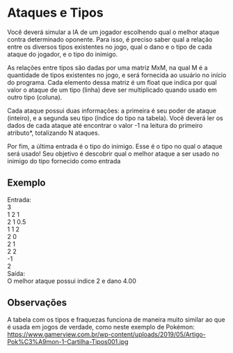 # Ataques e Tipos
Você deverá simular a IA de um jogador escolhendo qual o melhor ataque contra determinado oponente. Para isso, é preciso saber qual a relação entre os diversos 
tipos existentes no jogo, qual o dano e o tipo de cada ataque do jogador, e o tipo do inimigo.

As relações entre tipos são dadas por uma matriz MxM, na qual M é a quantidade de tipos existentes no jogo, e será fornecida ao usuário no início do programa.
Cada elemento dessa matriz é um float que indica por qual valor o ataque de um tipo (linha) deve ser multiplicado quando usado em outro tipo (coluna).

Cada ataque possui duas informações: a primeira é seu poder de ataque (inteiro), e a segunda seu tipo (índice do tipo na tabela). Você deverá ler os dados de cada
ataque até encontrar o valor -1 na leitura do primeiro atributo*, totalizando N ataques.

Por fim, a última entrada é o tipo do inimigo. Esse é o tipo no qual o ataque será usado! Seu objetivo é descobrir qual o melhor ataque a ser usado no inimigo 
do tipo fornecido como entrada 

## Exemplo
Entrada:  <br />
3  <br />
1 2 1  <br />
2 1 0.5  <br />
1 1 2  <br />
2 0  <br />
2 1  <br />
2 2  <br />
-1  <br />
2  <br />
Saída:  <br />
O melhor ataque possui indice 2 e dano 4.00  <br />

## Observações
A tabela com os tipos e fraquezas funciona de maneira muito similar ao que é usada em jogos de verdade, como neste exemplo de Pokémon: 
https://www.gamerview.com.br/wp-content/uploads/2019/05/Artigo-Pok%C3%A9mon-1-Cartilha-Tipos001.jpg
